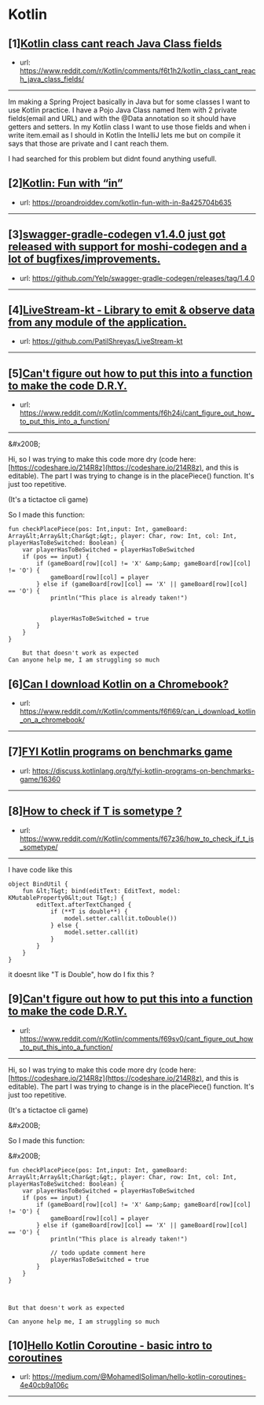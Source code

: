 # Kotlin
## [1][Kotlin class cant reach Java Class fields](https://www.reddit.com/r/Kotlin/comments/f6t1h2/kotlin_class_cant_reach_java_class_fields/)
- url: https://www.reddit.com/r/Kotlin/comments/f6t1h2/kotlin_class_cant_reach_java_class_fields/
---
Im making a Spring Project basically in Java but for some classes I want to use Kotlin practice. I have a Pojo Java Class named Item with 2 private fields(email and URL) and with the @Data annotation so it should have getters and setters.
In my Kotlin class I want to use those fields and when i write item.email as I should in Kotlin the IntelliJ lets me but on compile it says that those are private and I cant reach them.

I had searched for this problem but didnt found anything usefull.
## [2][Kotlin: Fun with “in”](https://www.reddit.com/r/Kotlin/comments/f6aq8r/kotlin_fun_with_in/)
- url: https://proandroiddev.com/kotlin-fun-with-in-8a425704b635
---

## [3][swagger-gradle-codegen v1.4.0 just got released with support for moshi-codegen and a lot of bugfixes/improvements.](https://www.reddit.com/r/Kotlin/comments/f6h990/swaggergradlecodegen_v140_just_got_released_with/)
- url: https://github.com/Yelp/swagger-gradle-codegen/releases/tag/1.4.0
---

## [4][LiveStream-kt - Library to emit &amp; observe data from any module of the application.](https://www.reddit.com/r/Kotlin/comments/f6lx2c/livestreamkt_library_to_emit_observe_data_from/)
- url: https://github.com/PatilShreyas/LiveStream-kt
---

## [5][Can't figure out how to put this into a function to make the code D.R.Y.](https://www.reddit.com/r/Kotlin/comments/f6h24j/cant_figure_out_how_to_put_this_into_a_function/)
- url: https://www.reddit.com/r/Kotlin/comments/f6h24j/cant_figure_out_how_to_put_this_into_a_function/
---
&amp;#x200B;

Hi, so I was trying to make this code more dry (code here: [https://codeshare.io/214R8z](https://codeshare.io/214R8z), and this is editable). The part I was trying to change is in the placePiece() function. It's just too repetitive.

(It's a tictactoe cli game)

So I made this function:

    fun checkPlacePiece(pos: Int,input: Int, gameBoard: Array&lt;Array&lt;Char&gt;&gt;, player: Char, row: Int, col: Int, playerHasToBeSwitched: Boolean) {
        var playerHasToBeSwitched = playerHasToBeSwitched
        if (pos == input) {
            if (gameBoard[row][col] != 'X' &amp;&amp; gameBoard[row][col] != 'O') {
                gameBoard[row][col] = player
            } else if (gameBoard[row][col] == 'X' || gameBoard[row][col] == 'O') {
                println("This place is already taken!")
    
              
                playerHasToBeSwitched = true
            }
        }
    }
    
        But that doesn't work as expected 
    Can anyone help me, I am struggling so much
## [6][Can I download Kotlin on a Chromebook?](https://www.reddit.com/r/Kotlin/comments/f6fl69/can_i_download_kotlin_on_a_chromebook/)
- url: https://www.reddit.com/r/Kotlin/comments/f6fl69/can_i_download_kotlin_on_a_chromebook/
---

## [7][FYI Kotlin programs on benchmarks game](https://www.reddit.com/r/Kotlin/comments/f6kkyl/fyi_kotlin_programs_on_benchmarks_game/)
- url: https://discuss.kotlinlang.org/t/fyi-kotlin-programs-on-benchmarks-game/16360
---

## [8][How to check if T is sometype ?](https://www.reddit.com/r/Kotlin/comments/f67z36/how_to_check_if_t_is_sometype/)
- url: https://www.reddit.com/r/Kotlin/comments/f67z36/how_to_check_if_t_is_sometype/
---
I have code like this 


    object BindUtil {
        fun &lt;T&gt; bind(editText: EditText, model: KMutableProperty0&lt;out T&gt;) {
            editText.afterTextChanged {
                if (**T is double**) {
                    model.setter.call(it.toDouble())
                } else {
                    model.setter.call(it)
                }
            }
        }
    }

it doesnt like "T is Double", how do I fix this ?
## [9][Can't figure out how to put this into a function to make the code D.R.Y.](https://www.reddit.com/r/Kotlin/comments/f69sv0/cant_figure_out_how_to_put_this_into_a_function/)
- url: https://www.reddit.com/r/Kotlin/comments/f69sv0/cant_figure_out_how_to_put_this_into_a_function/
---
Hi, so I was trying to make this code more dry (code here: [https://codeshare.io/214R8z](https://codeshare.io/214R8z), and this is editable). The part I was trying to change is in the placePiece() function. It's just too repetitive.

(It's a tictactoe cli game)

&amp;#x200B;

So I made this function:

&amp;#x200B;

    fun checkPlacePiece(pos: Int,input: Int, gameBoard: Array&lt;Array&lt;Char&gt;&gt;, player: Char, row: Int, col: Int, playerHasToBeSwitched: Boolean) {
        var playerHasToBeSwitched = playerHasToBeSwitched
        if (pos == input) {
            if (gameBoard[row][col] != 'X' &amp;&amp; gameBoard[row][col] != 'O') {
                gameBoard[row][col] = player
            } else if (gameBoard[row][col] == 'X' || gameBoard[row][col] == 'O') {
                println("This place is already taken!")
    
                // todo update comment here
                playerHasToBeSwitched = true
            }
        }
    }
    
    
    
    But that doesn't work as expected
    
    Can anyone help me, I am struggling so much
## [10][Hello Kotlin Coroutine - basic intro to coroutines](https://www.reddit.com/r/Kotlin/comments/f6cq4y/hello_kotlin_coroutine_basic_intro_to_coroutines/)
- url: https://medium.com/@MohamedISoliman/hello-kotlin-coroutines-4e40cb9a106c
---

